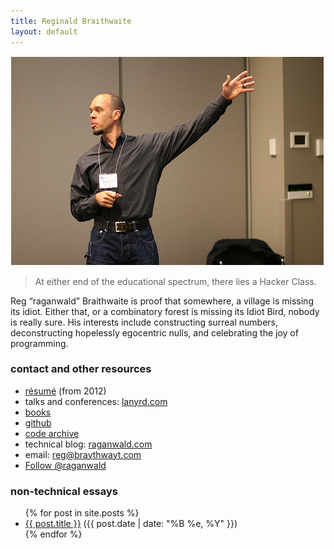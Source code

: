 ```yaml
---
title: Reginald Braithwaite
layout: default
---
```


[![copyright (c) 2008 photojunkie](/assets/images/reg_at_meshu.png)](http://www.flickr.com/photos/photojunkie/2510690700)

> At either end of the educational spectrum, there lies a Hacker Class.

Reg “raganwald” Braithwaite is proof that somewhere, a village is missing its idiot. Either that, or a combinatory forest is missing its Idiot Bird, nobody is really sure. His interests include constructing surreal numbers, deconstructing hopelessly egocentric nulls, and celebrating the joy of programming.

### contact and other resources

* [résumé](/assets/reginald/RegBraithwaite20120423.pdf) (from 2012)
* talks and conferences: [lanyrd.com](http://lanyrd.com/profile/raganwald/)
* [books](http://leanpub.com/u/raganwald)
* [github](http://github.com/raganwald)
* [code archive](http://github.com/raganwald-deprecated)
* technical blog: [raganwald.com](http://raganwald.com)
* email: [reg@braythwayt.com](mailto:reg@braythwayt.com)
* <a href="https://twitter.com/raganwald" class="twitter-follow-button" data-show-count="false">Follow @raganwald</a>
<script>!function(d,s,id){var js,fjs=d.getElementsByTagName(s)[0];if(!d.getElementById(id)){js=d.createElement(s);js.id=id;js.src="//platform.twitter.com/widgets.js";fjs.parentNode.insertBefore(js,fjs);}}(document,"script","twitter-wjs");</script>

### non-technical essays

<div class="related">
  <ul>
    {% for post in site.posts %}
    <li>
<a href="{{ post.url }}">{{ post.title }}</a> (<span>{{ post.date | date: "%B %e, %Y" }}</span>)
    </li>
    {% endfor %}
  </ul>
</div>

